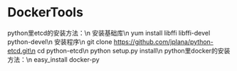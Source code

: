 # DockerTools
python里etcd的安装方法：\n
安装基础库\n
yum install libffi libffi-devel python-devel\n
安装程序\n
git clone https://github.com/jplana/python-etcd.git\n
cd python-etcd\n
python setup.py install\n
python里docker的安装方法：\n
easy_install docker-py
